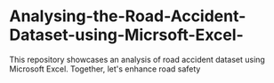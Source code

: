 # Analysing-the-Road-Accident-Dataset-using-Micrsoft-Excel-
This repository showcases an analysis of road accident dataset using Microsoft Excel.  Together, let's enhance road safety
